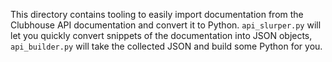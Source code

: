 This directory contains tooling to easily import documentation from the Clubhouse API documentation and convert it to Python. `api_slurper.py` will let you quickly convert snippets of the documentation into JSON objects, `api_builder.py` will take the collected JSON and build some Python for you.
